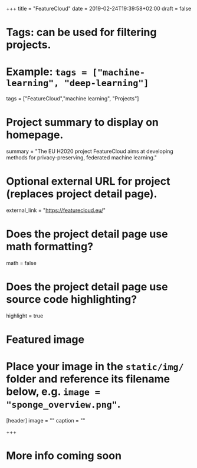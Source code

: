 +++
title = "FeatureCloud"
date = 2019-02-24T19:39:58+02:00
draft = false

# Tags: can be used for filtering projects.
# Example: `tags = ["machine-learning", "deep-learning"]`
tags = ["FeatureCloud","machine learning", "Projects"]

# Project summary to display on homepage.
summary = "The EU H2020 project FeatureCloud aims at developing methods for privacy-preserving, federated machine learning."

# Optional external URL for project (replaces project detail page).
 external_link = "https://featurecloud.eu/"

# Does the project detail page use math formatting?
math = false

# Does the project detail page use source code highlighting?
highlight = true

# Featured image
# Place your image in the `static/img/` folder and reference its filename below, e.g. `image = "sponge_overview.png"`.
[header]
image = ""
caption = ""

+++

# More info coming soon
